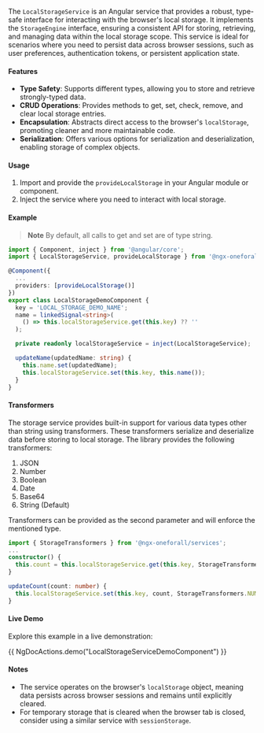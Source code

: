 
The `LocalStorageService` is an Angular service that provides a robust, type-safe interface for interacting with the browser's local storage. It implements the `StorageEngine` interface, ensuring a consistent API for storing, retrieving, and managing data within the local storage scope. This service is ideal for scenarios where you need to persist data across browser sessions, such as user preferences, authentication tokens, or persistent application state.

#### Features

- **Type Safety**: Supports different types, allowing you to store and retrieve strongly-typed data.
- **CRUD Operations**: Provides methods to get, set, check, remove, and clear local storage entries.
- **Encapsulation**: Abstracts direct access to the browser's `localStorage`, promoting cleaner and more maintainable code.
- **Serialization**: Offers various options for serialization and deserialization, enabling storage of complex objects.

#### Usage

1. Import and provide the `provideLocalStorage` in your Angular module or component.
2. Inject the service where you need to interact with local storage.

#### Example

> **Note**
> By default, all calls to get and set are of type string.

```typescript
import { Component, inject } from '@angular/core';
import { LocalStorageService, provideLocalStorage } from '@ngx-oneforall/services';

@Component({
  ...
  providers: [provideLocalStorage()]
})
export class LocalStorageDemoComponent {
  key = 'LOCAL_STORAGE_DEMO_NAME';
  name = linkedSignal<string>(
    () => this.localStorageService.get(this.key) ?? ''
  );

  private readonly localStorageService = inject(LocalStorageService);

  updateName(updatedName: string) {
    this.name.set(updatedName);
    this.localStorageService.set(this.key, this.name());
  }
}
```

#### Transformers

The storage service provides built-in support for various data types other than string using transformers. These transformers serialize and deserialize data before storing to local storage. The library provides the following transformers:

1. JSON
2. Number
3. Boolean
4. Date
5. Base64
6. String (Default)

Transformers can be provided as the second parameter and will enforce the mentioned type.

```typescript {4,8}
import { StorageTransformers } from '@ngx-oneforall/services';
...
constructor() {
  this.count = this.localStorageService.get(this.key, StorageTransformers.NUMBER)
}

updateCount(count: number) {
  this.localStorageService.set(this.key, count, StorageTransformers.NUMBER);
}
```

#### Live Demo

Explore this example in a live demonstration:

{{ NgDocActions.demo("LocalStorageServiceDemoComponent") }}

#### Notes

- The service operates on the browser's `localStorage` object, meaning data persists across browser sessions and remains until explicitly cleared.
- For temporary storage that is cleared when the browser tab is closed, consider using a similar service with `sessionStorage`.

